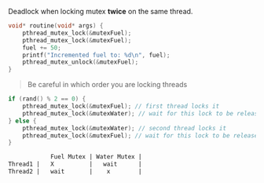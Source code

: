Deadlock when locking mutex **twice** on the same thread.
```c
void* routine(void* args) {
    pthread_mutex_lock(&mutexFuel);
    pthread_mutex_lock(&mutexFuel);
    fuel += 50;
    printf("Incremented fuel to: %d\n", fuel);
    pthread_mutex_unlock(&mutexFuel);
}

```
> Be careful in which order you are locking threads
```c
if (rand() % 2 == 0) {
    pthread_mutex_lock(&mutexFuel); // first thread locks it   
    pthread_mutex_lock(&mutexWater); // wait for this lock to be released
} else {
    pthread_mutex_lock(&mutexWater); // second thread locks it
    pthread_mutex_lock(&mutexFuel); // wait for this lock to be released
}
```

```txt 
            Fuel Mutex | Water Mutex |
Thread1 |   X          |   wait      |
Thread2 |   wait       |    x        |
```
